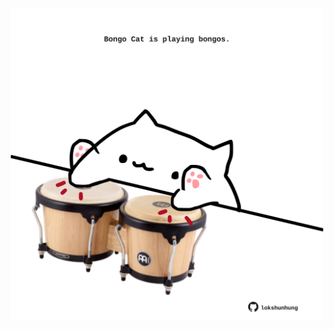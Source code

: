 <!-- built at 03/03/2023, 19:00:47 UTC -->
<p align="center">
  <img width="500" height="500" src="./ReadmeImage.svg">
</p>
